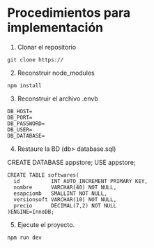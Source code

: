 # Procedimientos para implementación

1. Clonar el repositorio

```
git clone https://

``` 

2. Reconstruir node_modules
``` 
npm install

``` 

3. Reconstruir el archivo .envb


``` 
DB_HOST= 
DB_PORT=
DB_PASSWORD= 
DB_USER= 
DB_DATABASE= 

``` 

4. Restaure la BD (db> database.sql)

CREATE DATABASE appstore;
USE appstore;

``` 
CREATE TABLE softwares(
  id          INT AUTO_INCREMENT PRIMARY KEY,
  nombre      VARCHAR(40) NOT NULL,
  esapciomb   SMALLINT NOT NULL,
  versionsoft VARCHAR(10) NOT NULL,
  precio      DECIMAL(7,2) NOT NULL
)ENGINE=InnoDB;

``` 

5. Ejecute el proyecto.

``` 
npm run dev

``` 